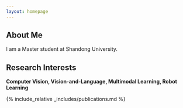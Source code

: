 ```yaml
---
layout: homepage
---
```


## About Me

I am a Master student at Shandong University. 

## Research Interests

**Computer Vision, Vision-and-Language, Multimodal Learning, Robot Learning** 


{% include_relative _includes/publications.md %}

<!-- {% include_relative _includes/services.md %} -->
